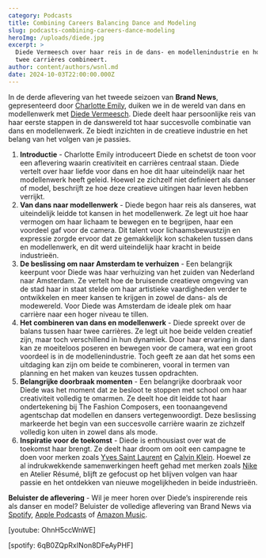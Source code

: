 ```yaml
---
category: Podcasts
title: Combining Careers Balancing Dance and Modeling
slug: podcasts-combining-careers-dance-modeling
heroImg: /uploads/diede.jpg
excerpt: >
  Diede Vermeesch over haar reis in de dans- en modellenindustrie en hoe ze deze
  twee carrières combineert.
author: content/authors/wsnl.md
date: 2024-10-03T22:00:00.000Z
---
```


In de derde aflevering van het tweede seizoen van **Brand News**, gepresenteerd door [Charlotte Emily](https://www.instagram.com/charlotteemilyb/), duiken we in de wereld van dans en modellenwerk met [Diede Vermeesch](https://www.instagram.com/diedevermeesch/). Diede deelt haar persoonlijke reis van haar eerste stappen in de danswereld tot haar succesvolle combinatie van dans en modellenwerk. Ze biedt inzichten in de creatieve industrie en het belang van het volgen van je passies.

1. **Introductie** - Charlotte Emily introduceert Diede en schetst de toon voor een aflevering waarin creativiteit en carrières centraal staan. Diede vertelt over haar liefde voor dans en hoe dit haar uiteindelijk naar het modellenwerk heeft geleid. Hoewel ze zichzelf niet definieert als danser of model, beschrijft ze hoe deze creatieve uitingen haar leven hebben verrijkt.
2. **Van dans naar modellenwerk** - Diede begon haar reis als danseres, wat uiteindelijk leidde tot kansen in het modellenwerk. Ze legt uit hoe haar vermogen om haar lichaam te bewegen en te begrijpen, haar een voordeel gaf voor de camera. Dit talent voor lichaamsbewustzijn en expressie zorgde ervoor dat ze gemakkelijk kon schakelen tussen dans en modellenwerk, en dit werd uiteindelijk haar kracht in beide industrieën.
3. **De beslissing om naar Amsterdam te verhuizen** - Een belangrijk keerpunt voor Diede was haar verhuizing van het zuiden van Nederland naar Amsterdam. Ze vertelt hoe de bruisende creatieve omgeving van de stad haar in staat stelde om haar artistieke vaardigheden verder te ontwikkelen en meer kansen te krijgen in zowel de dans- als de modewereld. Voor Diede was Amsterdam de ideale plek om haar carrière naar een hoger niveau te tillen.
4. **Het combineren van dans en modellenwerk** - Diede spreekt over de balans tussen haar twee carrières. Ze legt uit hoe beide velden creatief zijn, maar toch verschillend in hun dynamiek. Door haar ervaring in dans kan ze moeiteloos poseren en bewegen voor de camera, wat een groot voordeel is in de modellenindustrie. Toch geeft ze aan dat het soms een uitdaging kan zijn om beide te combineren, vooral in termen van planning en het maken van keuzes tussen opdrachten.
5. **Belangrijke doorbraak momenten** - Een belangrijke doorbraak voor Diede was het moment dat ze besloot te stoppen met school om haar creativiteit volledig te omarmen. Ze deelt hoe dit leidde tot haar ondertekening bij The Fashion Composers, een toonaangevend agentschap dat modellen en dansers vertegenwoordigt. Deze beslissing markeerde het begin van een succesvolle carrière waarin ze zichzelf volledig kon uiten in zowel dans als mode.
6. **Inspiratie voor de toekomst** - Diede is enthousiast over wat de toekomst haar brengt. Ze deelt haar droom om ooit een campagne te doen voor merken zoals [Yves Saint Laurent](https://www.winkelstraat.nl/designers/saint-laurent) en [Calvin Klein](https://www.winkelstraat.nl/designers/calvin-klein). Hoewel ze al indrukwekkende samenwerkingen heeft gehad met merken zoals [Nike](https://www.winkelstraat.nl/designers/nike) en Atelier Résumé, blijft ze gefocust op het blijven volgen van haar passie en het ontdekken van nieuwe mogelijkheden in beide industrieën.

**Beluister de aflevering** - Wil je meer horen over Diede’s inspirerende reis als danser en model? Beluister de volledige aflevering van Brand News via [Spotify](https://open.spotify.com/episode/6qB0ZQpRxINon8DFeAyPHF), [Apple Podcasts](https://podcasts.apple.com/us/podcast/combining-careers-being-a-dancer-and-a-model/id1719125980?i=1000671757975) of [Amazon Music](https://music.amazon.co.uk/podcasts/41e8acae-a62a-4f3b-ad9b-c3a3f8b95e19/episodes/fef08cb6-ee56-4c99-aad5-f21431560d1b/brand-news-combining-careers-being-a-dancer-and-a-model).

\[youtube: OhnH5ccWnWE]

\[spotify: 6qB0ZQpRxINon8DFeAyPHF]
